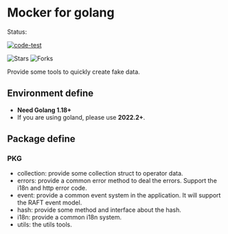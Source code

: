 # Mocker for golang
Status:

[![code-test](https://github.com/Uberate/mockers/actions/workflows/code-test.yml/badge.svg)](https://github.com/Uberate/mockers/actions/workflows/code-test.yml)

![Stars](https://img.shields.io/github/stars/Uberate/mockers?label=Stars)
![Forks](https://img.shields.io/github/forks/Uberate/mockers?label=Forks)

Provide some tools to quickly create fake data.

## Environment define

- **Need Golang 1.18+**
- If you are using goland, please use **2022.2+**.

## Package define
### PKG
- collection: provide some collection struct to operator data.
- errors: provide a common error method to deal the errors. Support the i18n and http error code.
- event: provide a common event system in the application. It will support the RAFT event model.
- hash: provide some method and interface about the hash.
- i18n: provide a common i18n system.
- utils: the utils tools.